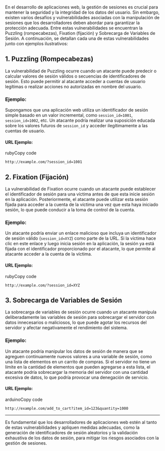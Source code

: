 
En el desarrollo de aplicaciones web, la gestión de sesiones es crucial para mantener la seguridad y la integridad de los datos del usuario. Sin embargo, existen varios desafíos y vulnerabilidades asociadas con la manipulación de sesiones que los desarrolladores deben abordar para garantizar la protección adecuada. Entre estas vulnerabilidades se encuentran la Puzzling (rompecabezas), Fixation (fijación) y Sobrecarga de Variables de Sesión. A continuación, se detallan cada una de estas vulnerabilidades junto con ejemplos ilustrativos:

## 1. Puzzling (Rompecabezas)

La vulnerabilidad de Puzzling ocurre cuando un atacante puede predecir o calcular valores de sesión válidos o secuencias de identificadores de sesión. Esto puede permitir al atacante acceder a cuentas de usuario legítimas o realizar acciones no autorizadas en nombre del usuario.

### Ejemplo:

Supongamos que una aplicación web utiliza un identificador de sesión simple basado en un valor incremental, como `session_id=1001`, `session_id=1002`, etc. Un atacante podría realizar una suposición educada sobre los valores futuros de `session_id` y acceder ilegítimamente a las cuentas de usuario.

#### URL Ejemplo:

rubyCopy code

`http://example.com/?session_id=1001`

## 2. Fixation (Fijación)

La vulnerabilidad de Fixation ocurre cuando un atacante puede establecer el identificador de sesión para una víctima antes de que esta inicie sesión en la aplicación. Posteriormente, el atacante puede utilizar esta sesión fijada para acceder a la cuenta de la víctima una vez que esta haya iniciado sesión, lo que puede conducir a la toma de control de la cuenta.

### Ejemplo:

Un atacante podría enviar un enlace malicioso que incluya un identificador de sesión válido (`session_id=XYZ`) como parte de la URL. Si la víctima hace clic en este enlace y luego inicia sesión en la aplicación, la sesión ya está fijada con el identificador proporcionado por el atacante, lo que permite al atacante acceder a la cuenta de la víctima.

#### URL Ejemplo:

rubyCopy code

`http://example.com/?session_id=XYZ`

## 3. Sobrecarga de Variables de Sesión

La sobrecarga de variables de sesión ocurre cuando un atacante manipula deliberadamente las variables de sesión para sobrecargar el servidor con datos innecesarios o maliciosos, lo que puede agotar los recursos del servidor y afectar negativamente el rendimiento del sistema.

### Ejemplo:

Un atacante podría manipular los datos de sesión de manera que se agreguen continuamente nuevos valores a una variable de sesión, como una lista de elementos en un carrito de compras. Si el servidor no tiene un límite en la cantidad de elementos que pueden agregarse a esta lista, el atacante podría sobrecargar la memoria del servidor con una cantidad excesiva de datos, lo que podría provocar una denegación de servicio.

#### URL Ejemplo:

arduinoCopy code

`http://example.com/add_to_cart?item_id=123&quantity=1000`

---

Es fundamental que los desarrolladores de aplicaciones web estén al tanto de estas vulnerabilidades y apliquen medidas adecuadas, como la generación de identificadores de sesión aleatorios y la validación exhaustiva de los datos de sesión, para mitigar los riesgos asociados con la gestión de sesiones.